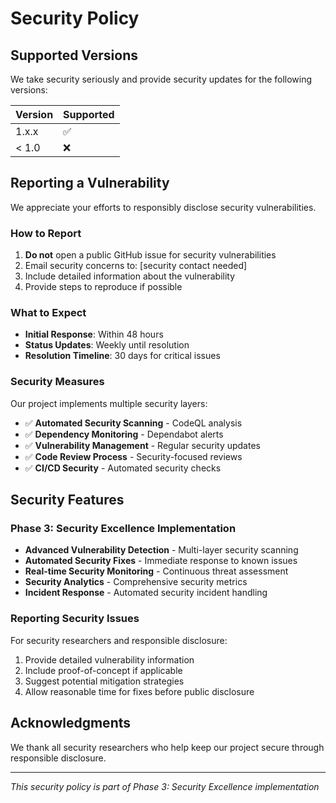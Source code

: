 # Security Policy

## Supported Versions

We take security seriously and provide security updates for the following versions:

| Version | Supported          |
| ------- | ------------------ |
| 1.x.x   | :white_check_mark: |
| < 1.0   | :x:                |

## Reporting a Vulnerability

We appreciate your efforts to responsibly disclose security vulnerabilities.

### How to Report

1. **Do not** open a public GitHub issue for security vulnerabilities
2. Email security concerns to: [security contact needed]
3. Include detailed information about the vulnerability
4. Provide steps to reproduce if possible

### What to Expect

- **Initial Response**: Within 48 hours
- **Status Updates**: Weekly until resolution
- **Resolution Timeline**: 30 days for critical issues

### Security Measures

Our project implements multiple security layers:

- ✅ **Automated Security Scanning** - CodeQL analysis
- ✅ **Dependency Monitoring** - Dependabot alerts
- ✅ **Vulnerability Management** - Regular security updates
- ✅ **Code Review Process** - Security-focused reviews
- ✅ **CI/CD Security** - Automated security checks

## Security Features

### Phase 3: Security Excellence Implementation

- **Advanced Vulnerability Detection** - Multi-layer security scanning
- **Automated Security Fixes** - Immediate response to known issues
- **Real-time Security Monitoring** - Continuous threat assessment
- **Security Analytics** - Comprehensive security metrics
- **Incident Response** - Automated security incident handling

### Reporting Security Issues

For security researchers and responsible disclosure:

1. Provide detailed vulnerability information
2. Include proof-of-concept if applicable
3. Suggest potential mitigation strategies
4. Allow reasonable time for fixes before public disclosure

## Acknowledgments

We thank all security researchers who help keep our project secure through responsible disclosure.

---
*This security policy is part of Phase 3: Security Excellence implementation*

